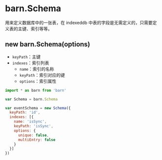 # barn.Schema

用来定义数据库中的一张表，在 indexeddb 中表的字段是无需定义的，只需要定义表的主键、索引等等。

## new barn.Schema(options)

- `keyPath`：主键
- `indexes`：索引列表
  - `name`：索引的名称
  - `keyPath`：索引对应的键
  - `options`：索引属性

``` javascript
import * as barn from 'barn'

var Schema = barn.Schema

var eventSchema = new Schema({
  keyPath: 'id',
  indexes: [{
    name: 'isSync',
    keyPath: 'isSync',
    options: {
      unique: false,
      multiEntry: false
    }
  }]
})
```